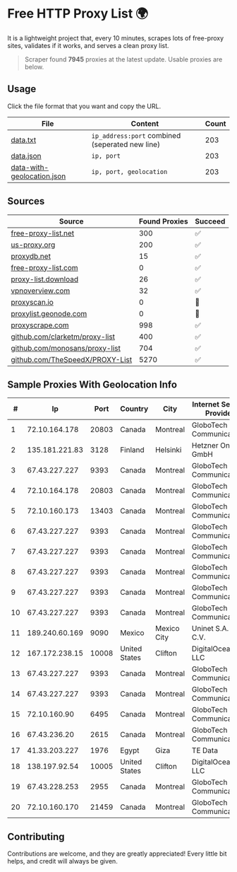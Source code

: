 
# Free HTTP Proxy List 🌍

It is a lightweight project that, every 10 minutes, scrapes lots of free-proxy sites, validates if it works, and serves a clean proxy list.


> Scraper found **7945** proxies at the latest update. Usable proxies are below.

## Usage

Click the file format that you want and copy the URL.


|File|Content|Count|
|----|-------|-----|
|[data.txt](https://raw.githubusercontent.com/themiralay/Proxy-List-World/master/data.txt)|`ip_address:port` combined (seperated new line)|203|
|[data.json](https://raw.githubusercontent.com/themiralay/Proxy-List-World/master/data.json)|`ip, port`|203|
|[data-with-geolocation.json](https://raw.githubusercontent.com/themiralay/Proxy-List-World/master/data-with-geolocation.json)|`ip, port, geolocation`|203|

## Sources

|Source|Found Proxies|Succeed|
|------|-------------|-------|
|[free-proxy-list.net](https://free-proxy-list.net)|300|✅|
|[us-proxy.org](https://www.us-proxy.org)|200|✅|
|[proxydb.net](http://proxydb.net)|15|✅|
|[free-proxy-list.com](https://free-proxy-list.com/?page=&port=&type%5B%5D=http&type%5B%5D=https&up_time=0&search=Search)|0|✅|
|[proxy-list.download](https://www.proxy-list.download/HTTP)|26|✅|
|[vpnoverview.com](https://vpnoverview.com/privacy/anonymous-browsing/free-proxy-servers)|32|✅|
|[proxyscan.io](https://www.proxyscan.io)|0|🚫|
|[proxylist.geonode.com](https://proxylist.geonode.com/api/proxy-list?limit=300&page=1&sort_by=lastChecked&sort_type=desc&protocols=http,https)|0|🚫|
|[proxyscrape.com](https://api.proxyscrape.com/v2/?request=displayproxies&protocol=http&timeout=10000&country=all&ssl=all&anonymity=all)|998|✅|
|[github.com/clarketm/proxy-list](https://raw.githubusercontent.com/clarketm/proxy-list/master/proxy-list-raw.txt)|400|✅|
|[github.com/monosans/proxy-list](https://raw.githubusercontent.com/monosans/proxy-list/main/proxies/http.txt)|704|✅|
|[github.com/TheSpeedX/PROXY-List](https://raw.githubusercontent.com/TheSpeedX/PROXY-List/master/http.txt)|5270|✅|


## Sample Proxies With Geolocation Info

|#|Ip|Port|Country|City|Internet Service Provider|
|-|--|----|-------|----|-------------------------|
|1|72.10.164.178|20803|Canada|Montreal|GloboTech Communications|
|2|135.181.221.83|3128|Finland|Helsinki|Hetzner Online GmbH|
|3|67.43.227.227|9393|Canada|Montreal|GloboTech Communications|
|4|72.10.164.178|20803|Canada|Montreal|GloboTech Communications|
|5|72.10.160.173|13403|Canada|Montreal|GloboTech Communications|
|6|67.43.227.227|9393|Canada|Montreal|GloboTech Communications|
|7|67.43.227.227|9393|Canada|Montreal|GloboTech Communications|
|8|67.43.227.227|9393|Canada|Montreal|GloboTech Communications|
|9|67.43.227.227|9393|Canada|Montreal|GloboTech Communications|
|10|67.43.227.227|9393|Canada|Montreal|GloboTech Communications|
|11|189.240.60.169|9090|Mexico|Mexico City|Uninet S.A. de C.V.|
|12|167.172.238.15|10008|United States|Clifton|DigitalOcean, LLC|
|13|67.43.227.227|9393|Canada|Montreal|GloboTech Communications|
|14|67.43.227.227|9393|Canada|Montreal|GloboTech Communications|
|15|72.10.160.90|6495|Canada|Montreal|GloboTech Communications|
|16|67.43.236.20|2615|Canada|Montreal|GloboTech Communications|
|17|41.33.203.227|1976|Egypt|Giza|TE Data|
|18|138.197.92.54|10005|United States|Clifton|DigitalOcean, LLC|
|19|67.43.228.253|2955|Canada|Montreal|GloboTech Communications|
|20|72.10.160.170|21459|Canada|Montreal|GloboTech Communications|



## Contributing

Contributions are welcome, and they are greatly appreciated! Every
little bit helps, and credit will always be given.

